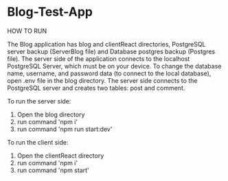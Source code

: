 # Blog-Test-App

HOW TO RUN  

The Blog application has blog and clientReact directories, PostgreSQL server backup (ServerBlog file) and Database postgres backup (Postgres file).
The server side of the application connects to the localhost PostgreSQL Server, which must be on your device.
To change the database name, username, and password data (to connect to the local database), open .env file in the blog directory.
The server side connects to the PostgreSQL server and creates two tables: post and comment.

To run the server side:
1. Open the blog directory
2. run command 'npm i'
3. run command 'npm run start:dev'

To run the client side:
1. Open the clientReact directory
2. run command 'npm i'
3. run command 'npm start'
